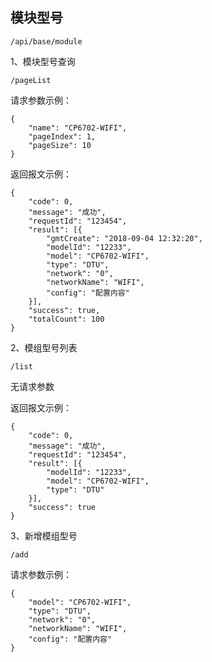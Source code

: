 ## 模块型号

```
/api/base/module
```

1、模块型号查询

```
/pageList
```

请求参数示例：

```
{
    "name": "CP6702-WIFI",
    "pageIndex": 1,
    "pageSize": 10
}
```

返回报文示例：

```
{
    "code": 0,
    "message": "成功",
    "requestId": "123454",
    "result": [{
        "gmtCreate": "2018-09-04 12:32:20",
        "modelId": "12233",
        "model": "CP6702-WIFI",
        "type": "DTU",
        "network": "0",
        "networkName": "WIFI",
        "config": "配置内容"
    }],
    "success": true,
    "totalCount": 100
}
```

2、模组型号列表

```
/list
```

无请求参数

返回报文示例：

```
{
    "code": 0,
    "message": "成功",
    "requestId": "123454",
    "result": [{
        "modelId": "12233",
        "model": "CP6702-WIFI",
        "type": "DTU"
    }],
    "success": true
}
```

3、新增模组型号

```
/add
```

请求参数示例：

```
{
    "model": "CP6702-WIFI",
    "type": "DTU",
    "network": "0",
    "networkName": "WIFI",
    "config": "配置内容"
}
```



